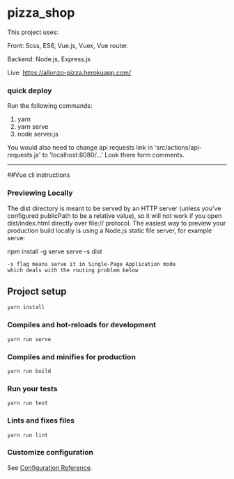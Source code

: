 # pizza_shop

This project uses:

Front:
Scss, ES6, Vue.js, Vuex, Vue router.

Backend:
Node.js, Express.js

Live:
https://allonzo-pizza.herokuapp.com/

### quick deploy

Run the following commands:

1. yarn
2. yarn serve
3. node server.js

You would also need to change api requests link in 'src/actions/api-requests.js' to 'localhost:8080/...'
Look there form comments.

---

##Vue cli instructions

### Previewing Locally

The dist directory is meant to be served by an HTTP server (unless you've configured publicPath to be a relative value), so it will not work if you open dist/index.html directly over file:// protocol. The easiest way to preview your production build locally is using a Node.js static file server, for example serve:

npm install -g serve
serve -s dist

    -s flag means serve it in Single-Page Application mode
    which deals with the routing problem below

## Project setup

```
yarn install
```

### Compiles and hot-reloads for development

```
yarn run serve
```

### Compiles and minifies for production

```
yarn run build
```

### Run your tests

```
yarn run test
```

### Lints and fixes files

```
yarn run lint
```

### Customize configuration

See [Configuration Reference](https://cli.vuejs.org/config/).
